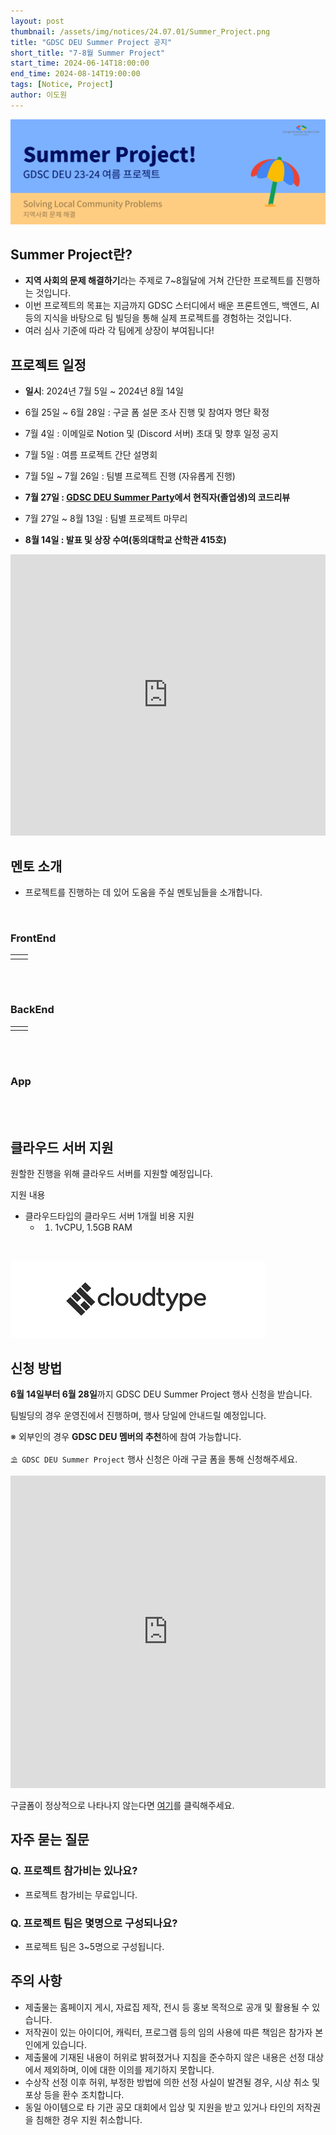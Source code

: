 ```yaml
---
layout: post
thumbnail: /assets/img/notices/24.07.01/Summer_Project.png
title: "GDSC DEU Summer Project 공지"
short_title: "7-8월 Summer Project"
start_time: 2024-06-14T18:00:00
end_time: 2024-08-14T19:00:00
tags: [Notice, Project]
author: 이도원
---
```


![GDSC DEU Summer Project](/assets/img/notices/24.07.01/Summer_Project.png)

## Summer Project란?

- **지역 사회의 문제 해결하기**라는 주제로 7~8월달에 거쳐 간단한 프로젝트를 진행하는 것입니다.
- 이번 프로젝트의 목표는 지금까지 GDSC 스터디에서 배운 프론트엔드, 백엔드, AI 등의 지식을 바탕으로 팀 빌딩을 통해 실제 프로젝트를 경험하는 것입니다.
- 여러 심사 기준에 따라 각 팀에게 상장이 부여됩니다!

## 프로젝트 일정

- **일시**: 2024년 7월 5일 ~ 2024년 8월 14일
- 6월 25일 ~ 6월 28일 : 구글 폼 설문 조사 진행 및 참여자 명단 확정

- 7월 4일 : 이메일로 Notion 및 (Discord 서버) 초대 및 향후 일정 공지

- 7월 5일 : 여름 프로젝트 간단 설명회
- 7월 5일 ~ 7월 26일 : 팀별 프로젝트 진행 (자유롭게 진행)

- **7월 27일 : [GDSC DEU Summer Party](https://gdsc-deu.github.io/notice/2024/05/16/end-party.html)에서 현직자(졸업생)의 코드리뷰**

- 7월 27일 ~ 8월 13일 : 팀별 프로젝트 마무리

- **8월 14일 : 발표 및 상장 수여(동의대학교 산학관 415호)**
<iframe src="https://www.google.com/maps/embed?pb=!1m18!1m12!1m3!1d3262.6059082881065!2d129.03095621231427!3d35.14150687265281!2m3!1f0!2f0!3f0!3m2!1i1024!2i768!4f13.1!3m3!1m2!1s0x3568ebb1e7cd71a5%3A0x5d6cf9c83ffdf0bb!2z64-Z7J2Y64yA7ZWZ6rWQIOyCsO2Vme2Ykeugpeq0gA!5e0!3m2!1sko!2skr!4v1716123811569!5m2!1sko!2skr" width="100%" height="450" style="border:0;" allowfullscreen="" loading="lazy" referrerpolicy="no-referrer-when-downgrade"></iframe>

## 멘토 소개

- 프로젝트를 진행하는 데 있어 도움을 주실 멘토님들을 소개합니다.

<br>

<!-- 테이블의 테두리 강제 삭제 CSS -->
<style>
    table, tr, td {
    border: none !important;
    border-collapse: collapse !important;
}
</style>

### FrontEnd

<table>
    <tr>
        <td>
        <github-profile-widget username="solo5star"></github-profile-widget>
        <script src="https://npmcdn.com/github-profile-widget@1.3.0/github-profile-widget.js"></script>
        </td>
        <td>
        <github-profile-widget username="SeungJin051"></github-profile-widget>
        <script src="https://npmcdn.com/github-profile-widget@1.3.0/github-profile-widget.js"></script>
        </td>
    </tr>
</table>

<br><br>

### BackEnd

<table>
    <tr>
        <td>
        <github-profile-widget username="cmsong111"></github-profile-widget>
        <script src="https://npmcdn.com/github-profile-widget@1.3.0/github-profile-widget.js"></script>
        </td>
        <td>
        <github-profile-widget username="thdwoqor"></github-profile-widget>
        <script src="https://npmcdn.com/github-profile-widget@1.3.0/github-profile-widget.js"></script>
        </td>
    </tr>
</table>

<br><br>

### App

<github-profile-widget username="SerenityS"></github-profile-widget>

<script src="https://npmcdn.com/github-profile-widget@1.3.0/github-profile-widget.js"></script>

<br><br>

## 클라우드 서버 지원

원할한 진행을 위해 클라우드 서버를 지원할 예정입니다.

지원 내용

- 클라우드타입의 클라우드 서버 1개월 비용 지원
  - 1. 1vCPU, 1.5GB RAM

<br>

![GDSC DEU Summer Project](/assets/img/events/24.08.14/SP_Cloudtype.png)

## 신청 방법

**6월 14일부터 6월 28일**까지 GDSC DEU Summer Project 행사 신청을 받습니다.

팀빌딩의 경우 운영진에서 진행하며, 행사 당일에 안내드릴 예정입니다.

※ 외부인의 경우 **GDSC DEU 멤버의 추천**하에 참여 가능합니다.

`⛱ GDSC DEU Summer Project` 행사 신청은 아래 구글 폼을 통해 신청해주세요.

<iframe src="https://docs.google.com/forms/d/e/1FAIpQLSf1ElrpUTY20wkKIK4a1_vKbipjOQzLMEmOvuuDGJpF-t_40A/viewform?embedded=true" width="100%" height="500" frameborder="0" marginheight="0" marginwidth="0">로드 중…</iframe>

구글폼이 정상적으로 나타나지 않는다면 [여기](https://forms.gle/J4uToQchKzMtNqt9A)를 클릭해주세요.

## 자주 묻는 질문

### Q. 프로젝트 참가비는 있나요?

- 프로젝트 참가비는 무료입니다.

### Q. 프로젝트 팀은 몇명으로 구성되나요?

- 프로젝트 팀은 3~5명으로 구성됩니다.

## 주의 사항

- 제출물는 홈페이지 게시, 자료집 제작, 전시 등 홍보 목적으로 공개 및 활용될 수 있습니다.
- 저작권이 있는 아이디어, 캐릭터, 프로그램 등의 임의 사용에 따른 책임은 참가자 본인에게 있습니다.
- 제출물에 기재된 내용이 허위로 밝혀졌거나 지침을 준수하지 않은 내용은 선정 대상에서 제외하며, 이에 대한 이의를 제기하지 못합니다.
- 수상작 선정 이후 허위, 부정한 방법에 의한 선정 사실이 발견될 경우, 시상 취소 및 포상 등을 환수 조치합니다.
- 동일 아이템으로 타 기관 공모 대회에서 입상 및 지원을 받고 있거나 타인의 저작권을 침해한 경우 지원 취소합니다.
